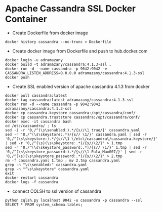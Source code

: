 # Apache Cassandra SSL Docker Container

* Create Dockerfile from docker image
```
docker history cassandra --no-trunc > Dockerfile
```
* Create docker image from Dockerfile and push to hub.docker.com
```
docker login -u adramazany
docker build -t adramazany/cassandra:4.1.3-ssl .
docker run -d --name cassandra -p 9042:9042 -e CASSANDRA_LISTEN_ADDRESS=0.0.0.0 adramazany/cassandra:4.1.3-ssl
docker push
```

* Create SSL enabled version of apache cassandra 4.1.3 from docker
```
docker pull cassandra:latest
docker tag cassandra:latest adramazany/cassandra:4.1.3-ssl
docker run -d --name cassandra -p 9042:9042 adramazany/cassandra:4.1.3-ssl
docker cp cassandra.keystore cassandra:/opt/cassandra/conf/
docker cp cassandra.truststore cassandra:/opt/cassandra/conf/
docker exec -it cassandra bash
cd /etc/cassandra/ ; ls
sed -i -r '0,/^(\s\senabled:).*/{s//\1 true/}' cassandra.yaml
sed -r '0,/^(\s\skeystore:.*)/{s// \1/}' cassandra.yaml | sed -r '0,/^(\s\skeystore:).*/{s//\1 \/etc\/cassandra\/cassandra.keystore/}' | sed -r '0,/^(\s)(\s\skeystore:.*)/{s//\2/}' > 1.tmp
sed -r '0,/^(\s\skeystore_password:.*)/{s// \1/}' 1.tmp | sed -r '0,/^(\s\skeystore_password:).*/{s//\1 Pala_Max007/}' | sed -r '0,/^(\s)(\s\skeystore_password:.*)/{s//\2/}' > 2.tmp
rm -f cassandra.yaml 1.tmp ; mv 2.tmp cassandra.yaml
grep -n "\s\senabled:" cassandra.yaml
grep -n "^\s\skeystore" cassandra.yaml
exit
docker restart cassandra
docker logs -f cassandra
```
 
* connect CQLSH to ssl version of cassandra 
```
python cqlsh.py localhost 9042 -u cassandra -p cassandra --ssl
SELECT * FROM system_schema.tables;
```

